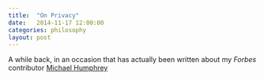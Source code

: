 ```yaml
---
title:  "On Privacy"
date:   2014-11-17 12:00:00
categories: philosophy
layout: post
---
```


A while back, in an occasion that has actually been written about my *Forbes* contributor [Michael Humphrey]()